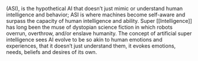 (ASI), is the hypothetical AI that doesn’t just mimic or understand human intelligence and behavior; ASI is where machines become self-aware and surpass the capacity of human intelligence and ability.
Super [[Intelligence]] has long been the muse of dystopian science fiction in which robots overrun, overthrow, and/or enslave humanity. The concept of artificial super intelligence sees AI evolve to be so akin to human emotions and experiences, that it doesn’t just understand them, it evokes emotions, needs, beliefs and desires of its own.